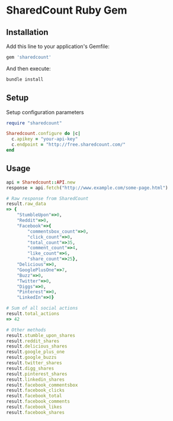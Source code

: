 # SharedCount Ruby Gem

## Installation

Add this line to your application's Gemfile:

```ruby
gem 'sharedcount'
```

And then execute:

```bash
bundle install
```

## Setup

Setup configuration parameters

```ruby
require "sharedcount"

Sharedcount.configure do |c|
  c.apikey = "your-api-key"
  c.endpoint = "http://free.sharedcount.com/"
end
```

## Usage

```ruby
api = Sharedcount::API.new
response = api.fetch("http://www.example.com/some-page.html")

# Raw response from SharedCount
result.raw_data
=> {
	"StumbleUpon"=>0, 
	"Reddit"=>0, 
	"Facebook"=>{
		"commentsbox_count"=>0, 
		"click_count"=>0, 
		"total_count"=>35, 
		"comment_count"=>4, 
		"like_count"=>6, 
		"share_count"=>25}, 
	"Delicious"=>0, 
	"GooglePlusOne"=>7, 
	"Buzz"=>0, 
	"Twitter"=>0, 
	"Diggs"=>0, 
	"Pinterest"=>0, 
	"LinkedIn"=>0}

# Sum of all social actions
result.total_actions
=> 42

# Other methods
result.stumble_upon_shares
result.reddit_shares
result.delicious_shares
result.google_plus_one
result.google_buzzs
result.twitter_shares
result.digg_shares
result.pinterest_shares
result.linkedin_shares
result.facebook_commentsbox
result.facebook_clicks
result.facebook_total
result.facebook_comments
result.facebook_likes
result.facebook_shares
```
